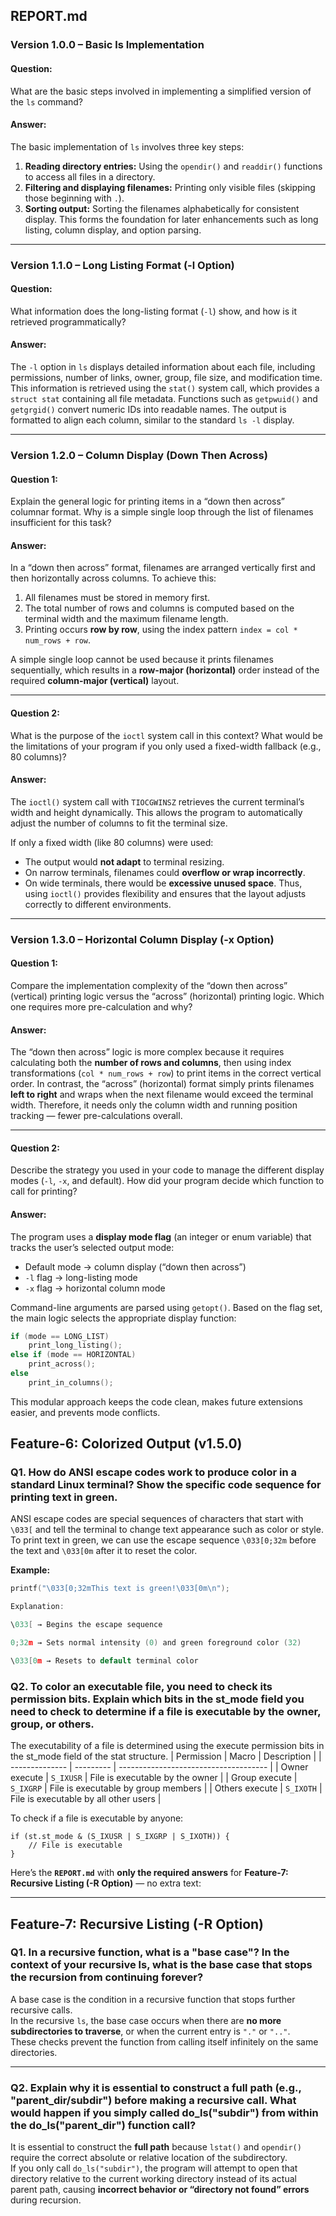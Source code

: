 ## REPORT.md

### **Version 1.0.0 – Basic ls Implementation**

#### **Question:**

What are the basic steps involved in implementing a simplified version of the `ls` command?

#### **Answer:**

The basic implementation of `ls` involves three key steps:

1. **Reading directory entries:** Using the `opendir()` and `readdir()` functions to access all files in a directory.
2. **Filtering and displaying filenames:** Printing only visible files (skipping those beginning with `.`).
3. **Sorting output:** Sorting the filenames alphabetically for consistent display.
   This forms the foundation for later enhancements such as long listing, column display, and option parsing.

---

### **Version 1.1.0 – Long Listing Format (-l Option)**

#### **Question:**

What information does the long-listing format (`-l`) show, and how is it retrieved programmatically?

#### **Answer:**

The `-l` option in `ls` displays detailed information about each file, including permissions, number of links, owner, group, file size, and modification time.
This information is retrieved using the `stat()` system call, which provides a `struct stat` containing all file metadata. Functions such as `getpwuid()` and `getgrgid()` convert numeric IDs into readable names. The output is formatted to align each column, similar to the standard `ls -l` display.

---

### **Version 1.2.0 – Column Display (Down Then Across)**

#### **Question 1:**

Explain the general logic for printing items in a “down then across” columnar format. Why is a simple single loop through the list of filenames insufficient for this task?

#### **Answer:**

In a “down then across” format, filenames are arranged vertically first and then horizontally across columns.
To achieve this:

1. All filenames must be stored in memory first.
2. The total number of rows and columns is computed based on the terminal width and the maximum filename length.
3. Printing occurs **row by row**, using the index pattern `index = col * num_rows + row`.

A simple single loop cannot be used because it prints filenames sequentially, which results in a **row-major (horizontal)** order instead of the required **column-major (vertical)** layout.

---

#### **Question 2:**

What is the purpose of the `ioctl` system call in this context? What would be the limitations of your program if you only used a fixed-width fallback (e.g., 80 columns)?

#### **Answer:**

The `ioctl()` system call with `TIOCGWINSZ` retrieves the current terminal’s width and height dynamically. This allows the program to automatically adjust the number of columns to fit the terminal size.

If only a fixed width (like 80 columns) were used:

* The output would **not adapt** to terminal resizing.
* On narrow terminals, filenames could **overflow or wrap incorrectly**.
* On wide terminals, there would be **excessive unused space**.
  Thus, using `ioctl()` provides flexibility and ensures that the layout adjusts correctly to different environments.

---

### **Version 1.3.0 – Horizontal Column Display (-x Option)**

#### **Question 1:**

Compare the implementation complexity of the “down then across” (vertical) printing logic versus the “across” (horizontal) printing logic. Which one requires more pre-calculation and why?

#### **Answer:**

The “down then across” logic is more complex because it requires calculating both the **number of rows and columns**, then using index transformations (`col * num_rows + row`) to print items in the correct vertical order.
In contrast, the “across” (horizontal) format simply prints filenames **left to right** and wraps when the next filename would exceed the terminal width. Therefore, it needs only the column width and running position tracking — fewer pre-calculations overall.

---

#### **Question 2:**

Describe the strategy you used in your code to manage the different display modes (`-l`, `-x`, and default). How did your program decide which function to call for printing?

#### **Answer:**

The program uses a **display mode flag** (an integer or enum variable) that tracks the user’s selected output mode:

* Default mode → column display (“down then across”)
* `-l` flag → long-listing mode
* `-x` flag → horizontal column mode

Command-line arguments are parsed using `getopt()`. Based on the flag set, the main logic selects the appropriate display function:

```c
if (mode == LONG_LIST)
    print_long_listing();
else if (mode == HORIZONTAL)
    print_across();
else
    print_in_columns();
```

This modular approach keeps the code clean, makes future extensions easier, and prevents mode conflicts.

## Feature-6: Colorized Output (v1.5.0)

### Q1. How do ANSI escape codes work to produce color in a standard Linux terminal? Show the specific code sequence for printing text in green.

ANSI escape codes are special sequences of characters that start with `\033[` and tell the terminal to change text appearance such as color or style.  
To print text in green, we can use the escape sequence `\033[0;32m` before the text and `\033[0m` after it to reset the color.

**Example:**
```c
printf("\033[0;32mThis text is green!\033[0m\n");

Explanation:

\033[ → Begins the escape sequence

0;32m → Sets normal intensity (0) and green foreground color (32)

\033[0m → Resets to default terminal color
```
### Q2. To color an executable file, you need to check its permission bits. Explain which bits in the st_mode field you need to check to determine if a file is executable by the owner, group, or others.

The executability of a file is determined using the execute permission bits in the st_mode field of the stat structure.
| Permission     | Macro     | Description                           |
| -------------- | --------- | ------------------------------------- |
| Owner execute  | `S_IXUSR` | File is executable by the owner       |
| Group execute  | `S_IXGRP` | File is executable by group members   |
| Others execute | `S_IXOTH` | File is executable by all other users |

To check if a file is executable by anyone:
```
if (st.st_mode & (S_IXUSR | S_IXGRP | S_IXOTH)) {
    // File is executable
}
```

Here’s the **`REPORT.md`** with **only the required answers** for **Feature-7: Recursive Listing (-R Option)** — no extra text:

---
## Feature-7: Recursive Listing (-R Option)

### Q1. In a recursive function, what is a "base case"? In the context of your recursive ls, what is the base case that stops the recursion from continuing forever?

A base case is the condition in a recursive function that stops further recursive calls.  
In the recursive `ls`, the base case occurs when there are **no more subdirectories to traverse**, or when the current entry is `"."` or `".."`.  
These checks prevent the function from calling itself infinitely on the same directories.

---

### Q2. Explain why it is essential to construct a full path (e.g., "parent_dir/subdir") before making a recursive call. What would happen if you simply called do_ls("subdir") from within the do_ls("parent_dir") function call?

It is essential to construct the **full path** because `lstat()` and `opendir()` require the correct absolute or relative location of the subdirectory.  
If you only call `do_ls("subdir")`, the program will attempt to open that directory relative to the current working directory instead of its actual parent path, causing **incorrect behavior or “directory not found” errors** during recursion.
```

